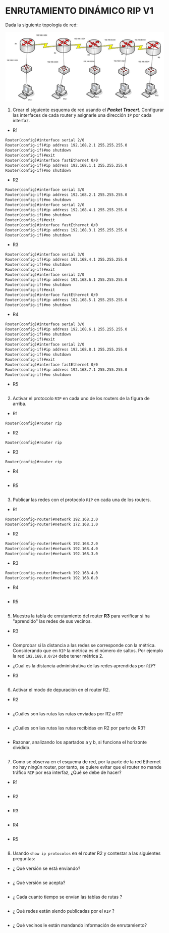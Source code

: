 # ENRUTAMIENTO DINÁMICO RIP V1

Dada la siguiente topología de red:

![](img/001.png)

1. Crear el siguiente esquema de red usando el ***Packet Tracert***. Configurar las interfaces de cada router y asignarle una dirección `IP` por cada interfaz.

+ R1

 ~~~
Router(config)#interface serial 2/0
Router(config-if)#ip address 192.168.2.1 255.255.255.0
Router(config-if)#no shutdown 
Router(config-if)#exit
Router(config)#interface fastEthernet 0/0
Router(config-if)#ip address 192.168.1.1 255.255.255.0
Router(config-if)#no shutdown
 ~~~

+ R2

 ~~~
Router(config)#interface serial 3/0
Router(config-if)#ip address 192.168.2.1 255.255.255.0
Router(config-if)#no shutdown 
Router(config)#interface serial 2/0
Router(config-if)#ip address 192.168.4.1 255.255.255.0
Router(config-if)#no shutdown 
Router(config-if)#exit
Router(config)#interface fastEthernet 0/0
Router(config-if)#ip address 192.168.3.1 255.255.255.0
Router(config-if)#no shutdown 
 ~~~
 
 + R3
 
 ~~~
Router(config)#interface serial 3/0
Router(config-if)#ip address 192.168.4.1 255.255.255.0
Router(config-if)#no shutdown 
Router(config-if)#exit
Router(config)#interface serial 2/0
Router(config-if)#ip address 192.168.6.1 255.255.255.0
Router(config-if)#no shutdown 
Router(config-if)#exit
Router(config)#interface fastEthernet 0/0
Router(config-if)#ip address 192.168.5.1 255.255.255.0
Router(config-if)#no shutdown
 ~~~
 
 + R4
 
 ~~~
Router(config)#interface serial 3/0
Router(config-if)#ip address 192.168.6.1 255.255.255.0
Router(config-if)#no shutdown 
Router(config-if)#exit
Router(config)#interface serial 2/0
Router(config-if)#ip address 192.168.8.1 255.255.255.0
Router(config-if)#no shutdown 
Router(config-if)#exit
Router(config)#interface fastEthernet 0/0
Router(config-if)#ip address 192.168.7.1 255.255.255.0
Router(config-if)#no shutdown 
 ~~~
 
 + R5
 
 ~~~
 ~~~

2. Activar el protocolo `RIP` en cada uno de los routers de la figura de arriba.

+ R1

 ~~~
Router(config)#router rip

 ~~~

+ R2

 ~~~
 Router(config)#router rip
 ~~~
 
 + R3
 
 ~~~
Router(config)#router rip
 ~~~
 
 + R4
 
 ~~~
 ~~~
 
 + R5
 
 ~~~
 ~~~

3. Publicar las redes con el protocolo `RIP` en cada una de los routers. 

+ R1

 ~~~
Router(config-router)#network 192.168.2.0
Router(config-router)#network 172.168.1.0
 ~~~

+ R2

 ~~~
Router(config-router)#network 192.168.2.0
Router(config-router)#network 192.168.4.0
Router(config-router)#network 192.168.3.0
 ~~~
 
+  R3

 ~~~
Router(config-router)#network 192.168.4.0
Router(config-router)#network 192.168.6.0
 ~~~
 
 + R4
 
 ~~~
 ~~~
 
 + R5
 
 ~~~
 ~~~

5. Muestra la tabla de enrutamiento del router **R3** para verificar si ha "aprendido" las redes de sus vecinos.

 + R3
 
 ~~~
 ~~~

 + Comprobar si la distancia a las redes se corresponde con la métrica. Considerando que en `RIP` la métrica es el número de saltos. Por ejemplo la red `192.168.8.0/24` debe tener métrica 2.
 + ¿Cual es la distancia administrativa de las redes aprendidas por `RIP`?

 + R3
 
 ~~~
 ~~~

6. Activar el modo de depuración en el router R2.

 + R2
 
 ~~~
 ~~~

+ ¿Cuáles son las rutas las rutas enviadas por R2 a R1?

~~~
~~~

+ ¿Cuáles son las rutas las rutas recibidas en R2 por parte de R3?

~~~
~~~

+ Razonar, analizando los apartados a y b, si funciona el horizonte dividido.

~~~
~~~

7. Como se observa en el esquema de red, por la parte de la red Ethernet no hay ningún router, por tanto, se quiere evitar que el router no mande tráfico `RIP` por esa interfaz, ¿Qué se debe de hacer?

 + R1
 
 ~~~
 ~~~

+ R2

 ~~~
 ~~~
 
 + R3
 
 ~~~
 ~~~
 
 + R4
 
 ~~~
 ~~~
 
 + R5
 
 ~~~
 ~~~

8. Usando `show ip protocolos` en el router R2 y contestar a las siguientes preguntas:

+ ¿ Qué versión se está enviando?

~~~
~~~

+ ¿ Qué versión se acepta?

~~~
~~~

+ ¿ Cada cuanto tiempo se envían las tablas de rutas ?

~~~
~~~

+ ¿ Qué redes están siendo publicadas por el `RIP` ?

~~~
~~~

+ ¿ Qué vecinos le están mandando información de enrutamiento?

~~~
~~~




